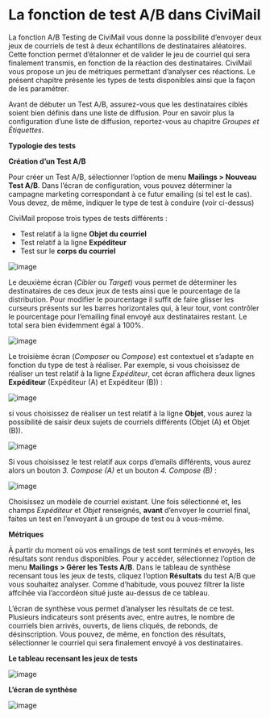 La fonction de test A/B dans CiviMail
==========================

La fonction A/B Testing de CiviMail vous donne la possibilité d’envoyer deux jeux de courriels de test à deux échantillons de destinataires aléatoires. Cette fonction permet d’étalonner et de valider le jeu de courriel qui sera finalement transmis, en fonction de la réaction des destinataires. CiviMail vous propose un jeu de métriques permettant d’analyser ces réactions.
Le présent chapitre présente les types de tests disponibles ainsi que la façon de les paramétrer.

Avant de débuter un Test A/B, assurez-vous que les destinataires ciblés soient bien définis dans une liste de diffusion. Pour en savoir plus la configuration d’une liste de diffusion, reportez-vous au chapitre *Groupes et Étiquettes*.

**Typologie des tests**

**Création d’un Test A/B**

Pour créer un Test A/B, sélectionner l’option de menu **Mailings > Nouveau Test A/B**. Dans l’écran de configuration, vous pouvez déterminer la campagne marketing correspondant à ce futur emailing (si tel est le cas). Vous devez, de même, indiquer le type de test à conduire (voir ci-dessus)

CiviMail propose trois types de tests différents :

-   Test relatif à la ligne **Objet du courriel**
-   Test relatif à la ligne **Expéditeur**
-   Test sur le **corps du courriel**


![image](../img/AB%20Testing.png)


Le deuxième écran (*Cibler* ou *Target*) vous permet de déterminer les destinataires de ces deux jeux de tests ainsi que le pourcentage de la distribution. Pour modifier le pourcentage il suffit de faire glisser les curseurs présents sur les barres horizontales qui, à leur tour, vont contrôler le pourcentage pour l’emailing final envoyé aux destinataires restant. Le total sera bien évidemment égal à 100%.

![image](../img/AB%20Testing%20Targeting.png)


Le troisième écran (*Composer* ou *Compose*) est contextuel et s’adapte en fonction du type de test à réaliser. Par exemple, si vous choisissez de réaliser un test relatif à la ligne *Expéditeur*, cet écran affichera deux lignes **Expéditeur** (Expéditeur (A) et Expéditeur (B)) :

![image](../img/AB%20Testing%20Compose%20Screen1.png)


si vous choisissez de réaliser un test relatif à la ligne **Objet**, vous aurez la possibilité de saisir deux sujets de courriels différents (Objet (A) et Objet (B)).

![image](../img/AB%20Testing%20by%20Subject1.png)


Si vous choisissez le test relatif aux corps d’emails différents, vous aurez alors un bouton *3. Compose (A)* et un bouton *4. Compose (B)* :

![image](../img/AB%20Testing%20by%20email1.png)


Choisissez un modèle de courriel existant. Une fois sélectionné et, les champs *Expéditeur* et *Objet* renseignés, **avant** d’envoyer le courriel final, faites un test en l’envoyant à un groupe de test ou à vous-même.

**Métriques**

À partir du moment où vos emailings de test sont terminés et envoyés, les résultats sont rendus disponibles. Pour y accéder, sélectionnez l’option de menu **Mailings > Gérer les Tests A/B**.
Dans le tableau de synthèse recensant tous les jeux de tests, cliquez l’option **Résultats** du test A/B que vous souhaitez analyser. Comme d’habitude, vous pouvez filtrer la liste affcihée via l’accordéon situé juste au-dessus de ce tableau.

L’écran de synthèse vous permet d’analyser les résultats de ce test. Plusieurs indicateurs sont présents avec, entre autres, le nombre de courriels bien arrivés, ouverts, de liens cliqués, de rebonds, de désinscription.
Vous pouvez, de même, en fonction des résultats, sélectionner le courriel qui sera finalement envoyé à vos destinataires.

**Le tableau recensant les jeux de tests**

![image](../img/AB%20Testing%20Results%20Page_1.png)



**L’écran de synthèse**

![image](../img/AB%20Testing%20Metrics.png)
